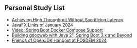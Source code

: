## Personal Study List
<!-- BLOG-POST-LIST:START -->
- [Achieving High Throughput Without Sacrificing Latency](https://foojay.io/today/achieving-high-throughput-without-sacrificing-latency/)
- [JavaFX Links of January 2024](https://foojay.io/today/javafx-links-of-january-2024/)
- [Video: Spring Boot Docker Compose Support](https://foojay.io/today/video-spring-boot-docker-compose-support/)
- [Building gdocweb with Java 21, Spring Boot 3.x and Beyond](https://foojay.io/today/building-gdocweb-with-java-21-spring-boot-3-x-and-beyond/)
- [Friends of OpenJDK Hangout at FOSDEM 2024](https://foojay.io/today/friends-of-openjdk-hangout-at-fosdem-2024/)
<!-- BLOG-POST-LIST:END -->  
